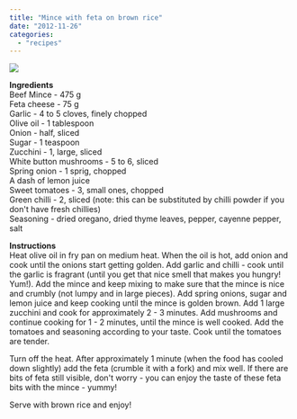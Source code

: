 ```yaml
---
title: "Mince with feta on brown rice"
date: "2012-11-26"
categories: 
  - "recipes"
---
```


[![](https://shalveena.files.wordpress.com/2012/11/97a2d-dscf2674.jpg?w=300)](https://shalveena.files.wordpress.com/2012/11/97a2d-dscf2674.jpg)

**Ingredients**  
Beef Mince - 475 g  
Feta cheese - 75 g  
Garlic - 4 to 5 cloves, finely chopped  
Olive oil - 1 tablespoon  
Onion - half, sliced  
Sugar - 1 teaspoon  
Zucchini - 1, large, sliced  
White button mushrooms - 5 to 6, sliced  
Spring onion - 1 sprig, chopped  
A dash of lemon juice  
Sweet tomatoes - 3, small ones, chopped  
Green chilli - 2, sliced (note: this can be substituted by chilli powder if you don't have fresh chillies)  
Seasoning - dried oregano, dried thyme leaves, pepper, cayenne pepper, salt  
  
**Instructions**  
Heat olive oil in fry pan on medium heat. When the oil is hot, add onion and cook until the onions start getting golden. Add garlic and chilli - cook until the garlic is fragrant (until you get that nice smell that makes you hungry! Yum!). Add the mince and keep mixing to make sure that the mince is nice and crumbly (not lumpy and in large pieces). Add spring onions, sugar and lemon juice and keep cooking until the mince is golden brown. Add 1 large zucchini and cook for approximately 2 - 3 minutes. Add mushrooms and continue cooking for 1 - 2 minutes, until the mince is well cooked. Add the tomatoes and seasoning according to your taste. Cook until the tomatoes are tender.  
  
Turn off the heat. After approximately 1 minute (when the food has cooled down slightly) add the feta (crumble it with a fork) and mix well. If there are bits of feta still visible, don't worry - you can enjoy the taste of these feta bits with the mince - yummy!  
  
Serve with brown rice and enjoy!
